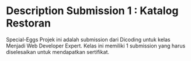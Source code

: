 # Description Submission 1 : Katalog Restoran 
Special-Eggs
Projek ini adalah submission dari Dicoding untuk kelas Menjadi Web Developer Expert. Kelas ini memiliki 1 submission yang harus diselesaikan untuk mendapatkan sertifikat.

